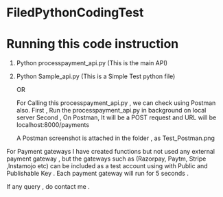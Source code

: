# FiledPythonCodingTest

# Running this code instruction
1. Python processpayment_api.py (This is the main API)

2. Python Sample_api.py (This is a Simple Test python file)
   
   OR
   
   For Calling this processpayment_api.py , we can check using Postman also.
	First , Run the processpayment_api.py in background on local server
	Second , On Postman, It will be a POST request and URL will be localhost:8000/payments
   
   A Postman screenshot is attached in the folder , as Test_Postman.png

For Payment gateways I have created functions but not used any external payment gateway , but the gateways such as (Razorpay, Paytm, Stripe ,Instamojo etc) can be included as a test account using with Public and Publishable Key . Each payment gateway will run for 5 seconds .

If any query , do contact me .
